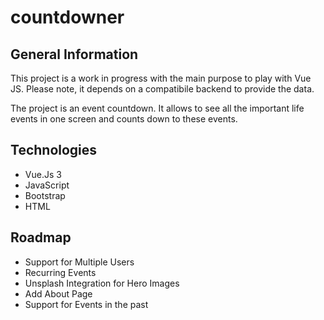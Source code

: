 # countdowner

## General Information

This project is a work in progress with the main purpose to play with Vue JS. Please note, it depends on a compatibile backend to provide the data.

The project is an event countdown. It allows to see all the important life events in one screen and counts down to these events.

## Technologies

- Vue.Js 3
- JavaScript
- Bootstrap
- HTML

## Roadmap

- Support for Multiple Users
- Recurring Events
- Unsplash Integration for Hero Images
- Add About Page
- Support for Events in the past
